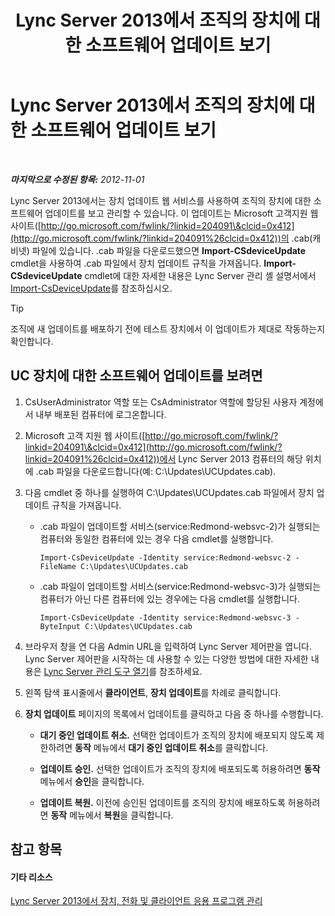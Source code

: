 ﻿---
title: Lync Server 2013에서 조직의 장치에 대한 소프트웨어 업데이트 보기
TOCTitle: Lync Server 2013에서 조직의 장치에 대한 소프트웨어 업데이트 보기
ms:assetid: d2cca12b-ed43-4e1f-90ab-d14bca8b482c
ms:mtpsurl: https://technet.microsoft.com/ko-kr/library/Gg182592(v=OCS.15)
ms:contentKeyID: 49305117
ms.date: 08/10/2015
mtps_version: v=OCS.15
ms.translationtype: HT
---

# Lync Server 2013에서 조직의 장치에 대한 소프트웨어 업데이트 보기

 

_**마지막으로 수정된 항목:** 2012-11-01_

Lync Server 2013에서는 장치 업데이트 웹 서비스를 사용하여 조직의 장치에 대한 소프트웨어 업데이트를 보고 관리할 수 있습니다. 이 업데이트는 Microsoft 고객지원 웹 사이트([http://go.microsoft.com/fwlink/?linkid=204091\&clcid=0x412](http://go.microsoft.com/fwlink/?linkid=204091%26clcid=0x412))의 .cab(캐비넷) 파일에 있습니다. .cab 파일을 다운로드했으면 **Import-CSdeviceUpdate** cmdlet을 사용하여 .cab 파일에서 장치 업데이트 규칙을 가져옵니다. **Import-CSdeviceUpdate** cmdlet에 대한 자세한 내용은 Lync Server 관리 셸 설명서에서 [Import-CsDeviceUpdate](import-csdeviceupdate.md)를 참조하십시오.


> [!TIP]
> 조직에 새 업데이트를 배포하기 전에 테스트 장치에서 이 업데이트가 제대로 작동하는지 확인합니다.



## UC 장치에 대한 소프트웨어 업데이트를 보려면

1.  CsUserAdministrator 역할 또는 CsAdministrator 역할에 할당된 사용자 계정에서 내부 배포된 컴퓨터에 로그온합니다.

2.  Microsoft 고객 지원 웹 사이트([http://go.microsoft.com/fwlink/?linkid=204091\&clcid=0x412](http://go.microsoft.com/fwlink/?linkid=204091%26clcid=0x412))에서 Lync Server 2013 컴퓨터의 해당 위치에 .cab 파일을 다운로드합니다(예: C:\\Updates\\UCUpdates.cab).

3.  다음 cmdlet 중 하나를 실행하여 C:\\Updates\\UCUpdates.cab 파일에서 장치 업데이트 규칙을 가져옵니다.
    
      - .cab 파일이 업데이트할 서비스(service:Redmond-websvc-2)가 실행되는 컴퓨터와 동일한 컴퓨터에 있는 경우 다음 cmdlet를 실행합니다.
        
            Import-CsDeviceUpdate -Identity service:Redmond-websvc-2 -FileName C:\Updates\UCUpdates.cab
    
      - .cab 파일이 업데이트할 서비스(service:Redmond-websvc-3)가 실행되는 컴퓨터가 아닌 다른 컴퓨터에 있는 경우에는 다음 cmdlet를 실행합니다.
        
            Import-CsDeviceUpdate -Identity service:Redmond-websvc-3 -ByteInput C:\Updates\UCUpdates.cab

4.  브라우저 창을 연 다음 Admin URL을 입력하여 Lync Server 제어판을 엽니다. Lync Server 제어판을 시작하는 데 사용할 수 있는 다양한 방법에 대한 자세한 내용은 [Lync Server 관리 도구 열기](lync-server-2013-open-lync-server-administrative-tools.md)를 참조하세요.

5.  왼쪽 탐색 표시줄에서 **클라이언트**, **장치 업데이트**를 차례로 클릭합니다.

6.  **장치 업데이트** 페이지의 목록에서 업데이트를 클릭하고 다음 중 하나를 수행합니다.
    
      - **대기 중인 업데이트 취소.** 선택한 업데이트가 조직의 장치에 배포되지 않도록 제한하려면 **동작** 메뉴에서 **대기 중인 업데이트 취소**를 클릭합니다.
    
      - **업데이트 승인.** 선택한 업데이트가 조직의 장치에 배포되도록 허용하려면 **동작** 메뉴에서 **승인**을 클릭합니다.
    
      - **업데이트 복원.** 이전에 승인된 업데이트를 조직의 장치에 배포하도록 허용하려면 **동작** 메뉴에서 **복원**을 클릭합니다.

## 참고 항목

#### 기타 리소스

[Lync Server 2013에서 장치, 전화 및 클라이언트 응용 프로그램 관리](lync-server-2013-managing-devices-phones-and-client-applications.md)

